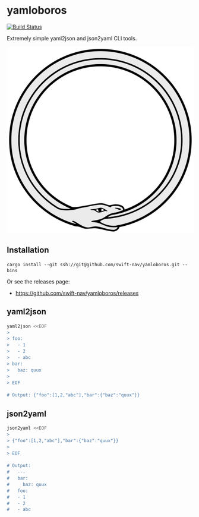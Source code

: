 # yamloboros

[![Build Status](https://travis-ci.com/swift-nav/yamloboros.svg?token=Usmy93JBkW76XB4WJAjb&branch=master)](https://travis-ci.com/swift-nav/yamloboros)

Extremely simple yaml2json and json2yaml CLI tools.

[![Ouroboros](./img/ouroboros.png)](https://id.wikipedia.org/wiki/Ouroboros)

## Installation

```
cargo install --git ssh://git@github.com/swift-nav/yamloboros.git --bins
```

Or see the releases page:
- https://github.com/swift-nav/yamloboros/releases

## yaml2json

```bash
yaml2json <<EOF
>
> foo:
>   - 1
>   - 2
>   - abc
> bar:
>   baz: quux
>
> EOF

# Output: {"foo":[1,2,"abc"],"bar":{"baz":"quux"}}
```

## json2yaml

```bash
json2yaml <<EOF
>
> {"foo":[1,2,"abc"],"bar":{"baz":"quux"}}
>
> EOF

# Output:
#   ---
#   bar:
#     baz: quux
#   foo:
#   - 1
#   - 2
#   - abc
```
